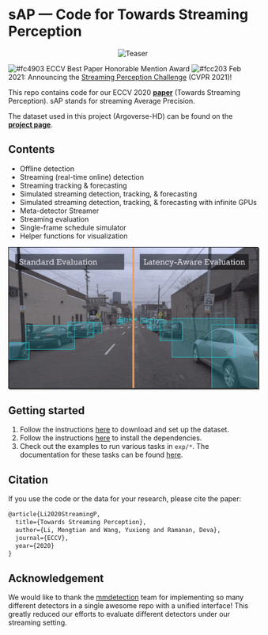 # sAP &mdash; Code for Towards Streaming Perception

<p align="center"><img alt="Teaser" src="doc/img/streaming.jpg" width="500px"></p>

![#fc4903](https://via.placeholder.com/15/fc4903/000000?text=+) ECCV Best Paper Honorable Mention Award
![#fcc203](https://via.placeholder.com/15/fcc203/000000?text=+) Feb 2021: Announcing the [Streaming Perception Challenge](https://eval.ai/web/challenges/challenge-page/800/overview) (CVPR 2021)!

This repo contains code for our ECCV 2020 [**paper**](https://arxiv.org/abs/2005.10420) (Towards Streaming Perception). sAP stands for streaming Average Precision.

The dataset used in this project (Argoverse-HD) can be found on the [**project page**](http://www.cs.cmu.edu/~mengtial/proj/streaming/).


## Contents

- Offline detection
- Streaming (real-time online) detection
- Streaming tracking \& forecasting
- Simulated streaming detection, tracking, \& forecasting
- Simulated streaming detection, tracking, \& forecasting with infinite GPUs 
- Meta-detector Streamer
- Streaming evaluation
- Single-frame schedule simulator
- Helper functions for visualization


<p align="center"><img alt="Teaser" src="doc/img/latency-aware.gif" width="600px" style=" border: 1px solid black;
  -webkit-box-shadow: 2px 2px 1px #666;
  box-shadow: 2px 2px 1px #666;"></p>

## Getting started

1. Follow the instructions [here](doc/data_setup.md) to download and set up the dataset.
1. Follow the instructions [here](doc/code_setup.md) to install the dependencies.
1. Check out the examples to run various tasks in `exp/*`. The documentation for these tasks can be found [here](doc/tasks.md).


## Citation
If you use the code or the data for your research, please cite the paper:

```
@article{Li2020StreamingP,
  title={Towards Streaming Perception},
  author={Li, Mengtian and Wang, Yuxiong and Ramanan, Deva},
  journal={ECCV},
  year={2020}
}
```

## Acknowledgement
We would like to thank the [mmdetection](https://github.com/open-mmlab/mmdetection) team for implementing so many different detectors in a single awesome repo with a unified interface! This greatly reduced our efforts to evaluate different detectors under our streaming setting.
